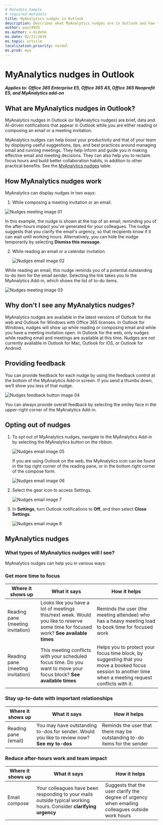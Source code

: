 ```yaml
---
# Metadata Sample
# required metadata
title: MyAnalytics nudges in Outlook
description: Describes what MyAnalytics nudges are in Outlook and how they work
author: paul9955
ms.author: v-midehm
ms.date: 02/21/2019
ms.topic: article
localization_priority: normal 
ms.prod: mya
---
```


# MyAnalytics nudges in Outlook

**_Applies to: Office 365 Enterprise E5, Office 365 A5, Office 365 Nonprofit E5, and MyAnalytics add-on_**

## What are MyAnalytics nudges in Outlook?

MyAnalytics nudges in Outlook (or MyAnalytics nudges) are brief, data and AI-driven notifications that appear in Outlook while you are either reading or composing an email or a meeting invitation.  

MyAnalytics nudges can help boost your productivity and that of your team by displaying useful suggestions, tips, and best practices around managing email and running meetings. They help inform and guide you in making effective email and meeting decisions. They can also help you to reclaim focus hours and build better collaboration habits, in addition to other practical benefits. See the
[MyAnalytics nudges](#myanalytics-nudges) table.

## How MyAnalytics nudges work

MyAnalytics can display nudges in two ways:

1. While composing a meeting invitation or an email.

 ![Nudges meeting image 01](../../Images/mya/use/nudges-meeting-01.png)

 In this example, the nudge is shown at the top of an email, reminding you of the after-hours impact you’ve generated for your colleagues. The nudge suggests that you clarify the email's urgency, so that recipients know if it can wait until working hours. Alternatively, you can hide the nudge temporarily by selecting **Dismiss this message**.

2. While reading an email or a calendar invitation.

   ![Nudges email image 02](../../Images/mya/use/nudges-email-02.png)

While reading an email, this nudge reminds you of a potential outstanding to-do item for the email sender. Selecting the link takes you to the MyAnalytics Add-in, which shows the list of to-do items. 
 
![Nudges meeting image 03](../../Images/mya/use/nudges-meeting-summary_03.png)

## Why don’t I see any MyAnalytics nudges?

MyAnalytics nudges are available in the latest versions of Outlook for the web and Outlook for Windows with Office 365 licenses. In Outlook for Windows, nudges will show up while reading or composing email and while you have a meeting invitation open. In Outlook for the web, only nudges while reading email and meetings are available at this time. Nudges are not currently available in Outlook for Mac, Outlook for iOS, or Outlook for Android. 

## Providing feedback

You can provide feedback for each nudge by using the feedback control at the bottom of the MyAnalytics Add-in screen. If you send a thumbs down, we’ll show you less of that nudge.

   ![Nudges feedback button image 04](../../Images/mya/use/nudges-feedback-04.png)

You can always provide overall feedback by selecting the smiley face in the upper-right corner of the MyAnalytics Add-in.

## Opting out of nudges

1. To opt out of MyAnalytics nudges, navigate to the MyAnalytics Add-in by selecting the MyAnalytics button on the ribbon.  

      ![Nudges email image 05](../../Images/mya/use/nudges-mya-tab-05.png)

      If you are using Outlook on the web, the MyAnalytics icon can be found in the top right corner of the reading pane, or in the bottom right corner of the compose form.

     ![Nudges email image 06](../../Images/mya/use/nudges-reply-all-06.png)

2. Select the gear icon to access Settings.

   ![Nudges email image 7](../../Images/mya/use/nudges-email-07.png)

3. In **Settings**, turn Outlook notifications to **Off**, and then select **Close Settings**.

    ![Nudges email image 8](../../Images/mya/use/nudges-email-08.png)

## MyAnalytics nudges

### What types of MyAnalytics nudges will I see?

MyAnalytics nudges can help you in various ways:

### Get more time to focus

| Where it shows up  | What it says | How it helps  |
|------|-------|---------|
|Reading pane (meeting invitation)|Looks like you have a lot of meetings this/next week. Would you like to reserve some time for focused work? **See available times**|Reminds the user (the meeting attendee) who has a heavy meeting load to book time for focused work|
|Reading pane (meeting invitation)|This meeting conflicts with your scheduled focus time. Do you want to move your focus block? **See available times**|Helps you to protect your focus time block, by suggesting that you move a booked focus session to another time when a meeting request conflicts with it.|

### Stay up-to-date with important relationships

| Where it shows up | What it says | How it helps |
|------|-------|---------|
| Reading pane (email) | You may have outstanding to-dos for sender. Would you like to review now? **See my to-dos** | Reminds the user that there may be outstanding to-do items for the sender |


### Reduce after-hours work and team impact

| Where it shows up  | What it says | How it helps |
|------|-------|---------|
|Email compose | Your colleagues have been responding to your mails outside typical working hours. Consider **clarifying urgency** |Suggests that the user clarify the degree of urgency when emailing colleagues outside work hours |

